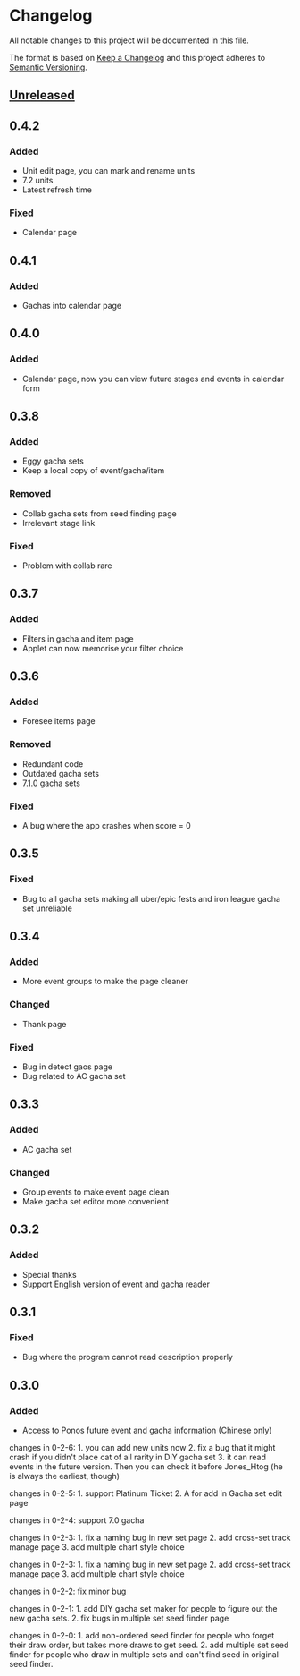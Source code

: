# Changelog
All notable changes to this project will be documented in this file.

The format is based on [Keep a Changelog](http://keepachangelog.com/en/1.0.0/)
and this project adheres to [Semantic Versioning](http://semver.org/spec/v2.0.0.html).

## [Unreleased]

## 0.4.2
### Added
- Unit edit page, you can mark and rename units
- 7.2 units
- Latest refresh time

### Fixed
- Calendar page

## 0.4.1
### Added
- Gachas into calendar page

## 0.4.0
### Added
- Calendar page, now you can view future stages and events in calendar form

## 0.3.8
### Added
- Eggy gacha sets
- Keep a local copy of event/gacha/item

### Removed
- Collab gacha sets from seed finding page
- Irrelevant stage link

### Fixed
- Problem with collab rare

## 0.3.7
### Added
- Filters in gacha and item page
- Applet can now memorise your filter choice

## 0.3.6
### Added
- Foresee items page

### Removed
- Redundant code
- Outdated gacha sets
- 7.1.0 gacha sets

### Fixed
- A bug where the app crashes when score = 0

## 0.3.5
### Fixed
- Bug to all gacha sets making all uber/epic fests and iron league gacha set unreliable

## 0.3.4
### Added
- More event groups to make the page cleaner

### Changed
- Thank page

### Fixed
- Bug in detect gaos page
- Bug related to AC gacha set

## 0.3.3
### Added
- AC gacha set

### Changed
- Group events to make event page clean
- Make gacha set editor more convenient

## 0.3.2
### Added
- Special thanks
- Support English version of event and gacha reader

## 0.3.1
### Fixed
- Bug where the program cannot read description properly

## 0.3.0
### Added
- Access to Ponos future event and gacha information (Chinese only)

changes in 0-2-6:
	1. you can add new units now
	2. fix a bug that it might crash if you didn't place cat of all rarity in DIY gacha set
	3. it can read events in the future version. Then you can check it before Jones_Htog (he is always the earliest, though)

changes in 0-2-5:
	1. support Platinum Ticket
	2. A for add in Gacha set edit page

changes in 0-2-4: support 7.0 gacha

changes in 0-2-3:
	1. fix a naming bug in new set page
	2. add cross-set track manage page
	3. add multiple chart style choice

changes in 0-2-3:
	1. fix a naming bug in new set page
	2. add cross-set track manage page
	3. add multiple chart style choice

changes in 0-2-2: fix minor bug

changes in 0-2-1:
	1. add DIY gacha set maker for people to figure out the new gacha sets.
	2. fix bugs in multiple set seed finder page

changes in 0-2-0:
	1. add non-ordered seed finder for people who forget their draw order, but takes more draws to get seed.
	2. add multiple set seed finder for people who draw in multiple sets and can't find seed in original seed finder.

[Unreleased]: https://github.com/lcy0x1/BC-Tracker/compare/v0.4.2...HEAD
